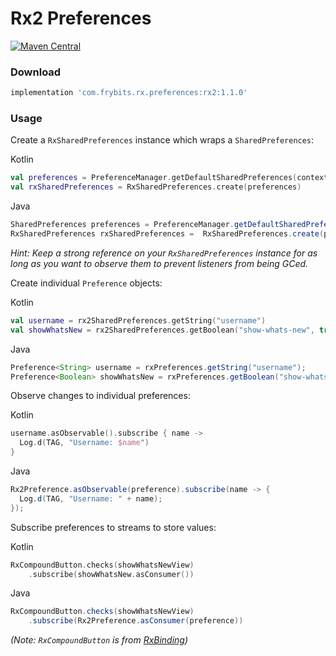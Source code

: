 # Rx2 Preferences

[![Maven Central][1]][2] 

### Download

```groovy
implementation 'com.frybits.rx.preferences:rx2:1.1.0'
```

### Usage

Create a `RxSharedPreferences` instance which wraps a `SharedPreferences`:

Kotlin
```kotlin
val preferences = PreferenceManager.getDefaultSharedPreferences(context)
val rxSharedPreferences = RxSharedPreferences.create(preferences)
```

Java
```java
SharedPreferences preferences = PreferenceManager.getDefaultSharedPreferences(context);
RxSharedPreferences rxSharedPreferences =  RxSharedPreferences.create(preferences);
```

*Hint: Keep a strong reference on your `RxSharedPreferences` instance for as long as you want to observe them to prevent listeners from being GCed.*

Create individual `Preference` objects:

Kotlin
```kotlin
val username = rx2SharedPreferences.getString("username")
val showWhatsNew = rx2SharedPreferences.getBoolean("show-whats-new", true)
```

Java
```java
Preference<String> username = rxPreferences.getString("username");
Preference<Boolean> showWhatsNew = rxPreferences.getBoolean("show-whats-new", true);
```

Observe changes to individual preferences:

Kotlin
```kotlin
username.asObservable().subscribe { name ->
  Log.d(TAG, "Username: $name")
}
```

Java
```java
Rx2Preference.asObservable(preference).subscribe(name -> {
  Log.d(TAG, "Username: " + name);
});
```

Subscribe preferences to streams to store values:

Kotlin
```kotlin
RxCompoundButton.checks(showWhatsNewView)
    .subscribe(showWhatsNew.asConsumer())
```

Java
```java
RxCompoundButton.checks(showWhatsNewView)
    .subscribe(Rx2Preference.asConsumer(preference))
```
*(Note: `RxCompoundButton` is from [RxBinding](https://github.com/JakeWharton/RxBinding))*

[1]:https://img.shields.io/maven-central/v/com.frybits.rx.preferences/rx2?label=rx2
[2]:https://central.sonatype.com/artifact/com.frybits.rx.preferences/rx2/1.1.0
